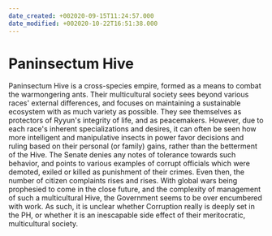 ```yaml
---
date_created: +002020-09-15T11:24:57.000
date_modified: +002020-10-22T16:51:38.000
---
```


# Paninsectum Hive

Paninsectum Hive is a cross-species empire, formed as a means to combat the warmongering ants. Their multicultural society sees beyond various races' external differences, and focuses on maintaining a sustainable ecosystem with as much variety as possible. They see themselves as protectors of Ryyun's integrity of life, and as peacemakers. However, due to each race's inherent specializations and desires, it can often be seen how more intelligent and manipulative insects in power favor decisions and ruling based on their personal (or family) gains, rather than the betterment of the Hive. The Senate denies any notes of tolerance towards such behavior, and points to various examples of corrupt officials which were demoted, exiled or killed as punishment of their crimes. Even then, the number of citizen complaints rises and rises. With global wars being prophesied to come in the close future, and the complexity of management of such a multicultural Hive, the Government seems to be over encumbered with work.  As such, it is unclear whether Corruption really is deeply set in the PH, or whether it is an inescapable side effect of their meritocratic, multicultural society.
